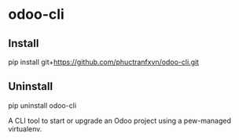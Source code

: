 # odoo-cli

## Install
pip install git+https://github.com/phuctranfxvn/odoo-cli.git

## Uninstall
pip uninstall odoo-cli


A CLI tool to start or upgrade an Odoo project using a pew-managed virtualenv.
